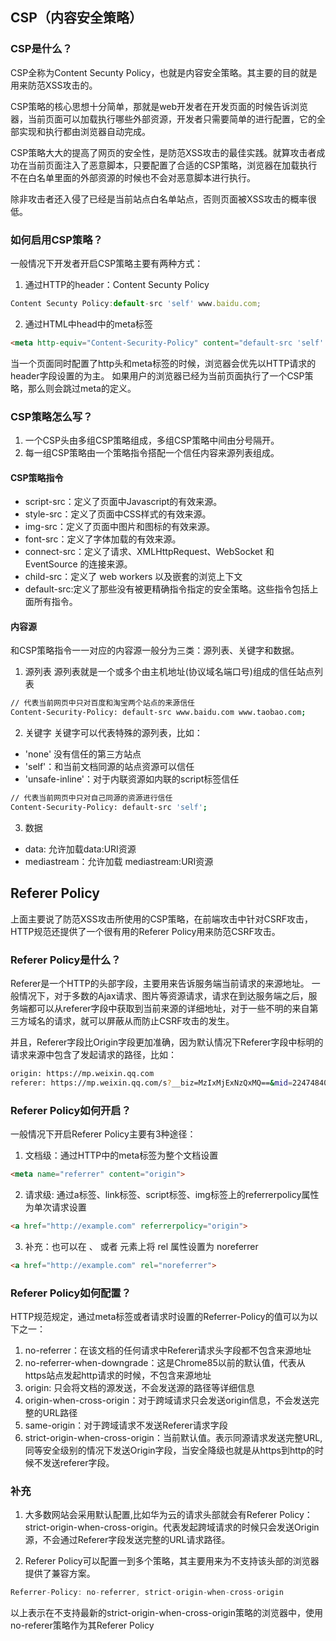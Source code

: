 ## CSP（内容安全策略）

### CSP是什么？
CSP全称为Content Secunty Policy，也就是内容安全策略。其主要的目的就是用来防范XSS攻击的。

CSP策略的核心思想十分简单，那就是web开发者在开发页面的时候告诉浏览器，当前页面可以加载执行哪些外部资源，开发者只需要简单的进行配置，它的全部实现和执行都由浏览器自动完成。

CSP策略大大的提高了网页的安全性，是防范XSS攻击的最佳实践。就算攻击者成功在当前页面注入了恶意脚本，只要配置了合适的CSP策略，浏览器在加载执行不在白名单里面的外部资源的时候也不会对恶意脚本进行执行。

除非攻击者还入侵了已经是当前站点白名单站点，否则页面被XSS攻击的概率很低。


### 如何启用CSP策略？
一般情况下开发者开启CSP策略主要有两种方式：
1. 通过HTTP的header：Content Secunty Policy
```js
Content Secunty Policy:default-src 'self' www.baidu.com;
```

2. 通过HTML中head中的meta标签
```html
<meta http-equiv="Content-Security-Policy" content="default-src 'self' www.baidu.com">
```

当一个页面同时配置了http头和meta标签的时候，浏览器会优先以HTTP请求的header字段设置的为主。
如果用户的浏览器已经为当前页面执行了一个CSP策略，那么则会跳过meta的定义。

### CSP策略怎么写？
1. 一个CSP头由多组CSP策略组成，多组CSP策略中间由分号隔开。
2. 每一组CSP策略由一个策略指令搭配一个信任内容来源列表组成。

#### CSP策略指令
+ script-src：定义了页面中Javascript的有效来源。
+ style-src：定义了页面中CSS样式的有效来源。
+ img-src：定义了页面中图片和图标的有效来源。
+ font-src：定义了字体加载的有效来源。
+ connect-src：定义了请求、XMLHttpRequest、WebSocket 和 EventSource 的连接来源。
+ child-src：定义了 web workers 以及嵌套的浏览上下文
+ default-src:定义了那些没有被更精确指令指定的安全策略。这些指令包括上面所有指令。

#### 内容源
和CSP策略指令一一对应的内容源一般分为三类：源列表、关键字和数据。
1. 源列表
源列表就是一个或多个由主机地址(协议域名端口号)组成的信任站点列表
```bash
// 代表当前网页中只对百度和淘宝两个站点的来源信任
Content-Security-Policy: default-src www.baidu.com www.taobao.com;
```

2. 关键字
关键字可以代表特殊的源列表，比如：
+ 'none' 没有信任的第三方站点
+ 'self'：和当前文档同源的站点资源可以信任
+ 'unsafe-inline'：对于内联资源如内联的script标签信任
```bash
// 代表当前网页中只对自己同源的资源进行信任
Content-Security-Policy: default-src 'self'; 
```

3. 数据
+ data: 允许加载data:URI资源
+ mediastream：允许加载 mediastream:URI资源



## Referer Policy
上面主要说了防范XSS攻击所使用的CSP策略，在前端攻击中针对CSRF攻击，HTTP规范还提供了一个很有用的Referer Policy用来防范CSRF攻击。

### Referer Policy是什么？
Referer是一个HTTP的头部字段，主要用来告诉服务端当前请求的来源地址。
一般情况下，对于多数的Ajax请求、图片等资源请求，请求在到达服务端之后，服务端都可以从referer字段中获取到当前来源的详细地址，对于一些不明的来自第三方域名的请求，就可以屏蔽从而防止CSRF攻击的发生。

并且，Referer字段比Origin字段更加准确，因为默认情况下Referer字段中标明的请求来源中包含了发起请求的路径，比如：
```bash
origin: https://mp.weixin.qq.com
referer: https://mp.weixin.qq.com/s?__biz=MzIxMjExNzQxMQ==&mid=2247484096&id
```

### Referer Policy如何开启？
一般情况下开启Referer Policy主要有3种途径：

1. 文档级：通过HTTP中的meta标签为整个文档设置
```html
<meta name="referrer" content="origin">
```

2. 请求级: 通过a标签、link标签、script标签、img标签上的referrerpolicy属性为单次请求设置
```html
<a href="http://example.com" referrerpolicy="origin">
```

3. 补充：也可以在 <a>、<area> 或者 <link> 元素上将 rel 属性设置为 noreferrer
```html
<a href="http://example.com" rel="noreferrer">
```

### Referer Policy如何配置？

HTTP规范规定，通过meta标签或者请求时设置的Referrer-Policy的值可以为以下之一：

1. no-referrer：在该文档的任何请求中Referer请求头字段都不包含来源地址
2. no-referrer-when-downgrade：这是Chrome85以前的默认值，代表从https站点发起http请求的时候，不包含来源地址
3. origin: 只会将文档的源发送，不会发送源的路径等详细信息
4. origin-when-cross-origin：对于跨域请求只会发送origin信息，不会发送完整的URL路径
5. same-origin：对于跨域请求不发送Referer请求字段
6. strict-origin-when-cross-origin：当前默认值。表示同源请求发送完整URL,同等安全级别的情况下发送Origin字段，当安全降级也就是从https到http的时候不发送referer字段。


### 补充
1. 大多数网站会采用默认配置,比如华为云的请求头部就会有Referer Policy：strict-origin-when-cross-origin。代表发起跨域请求的时候只会发送Origin源，不会通过Referer字段发送完整的URL请求路径。

2. Referer Policy可以配置一到多个策略，其主要用来为不支持该头部的浏览器提供了兼容方案。
```js
Referrer-Policy: no-referrer, strict-origin-when-cross-origin
```
以上表示在不支持最新的strict-origin-when-cross-origin策略的浏览器中，使用no-referer策略作为其Referer Policy
